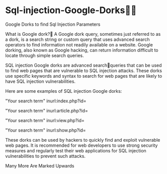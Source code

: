 # Sql-injection-Google-Dorks🤷‍♂️
Google Dorks to find Sql Injection Parameters  

What is Google dork?🤣
A Google dork query, sometimes just referred to as a dork, is a search string or custom query that uses advanced search operators to find information not 
readily available on a website. Google dorking, also known as Google hacking, can return information difficult to locate through simple search queries.

SQL injection Google dorks are advanced search🤞queries that can be used to find web pages that are vulnerable to SQL injection attacks. These dorks use specific 
keywords and syntax to search for web pages that are likely to have SQL injection vulnerabilities.

Here are some examples of SQL injection Google dorks:

"Your search term" inurl:index.php?id=

"Your search term" inurl:article.php?id=

"Your search term" inurl:view.php?id=

"Your search term" inurl:show.php?id=

These dorks can be used by hackers to quickly find and exploit vulnerable web pages. It is recommended for web developers to use strong security measures and regularly test their web applications for SQL injection vulnerabilities to prevent such attacks.

Many More Are Marked Upwards
